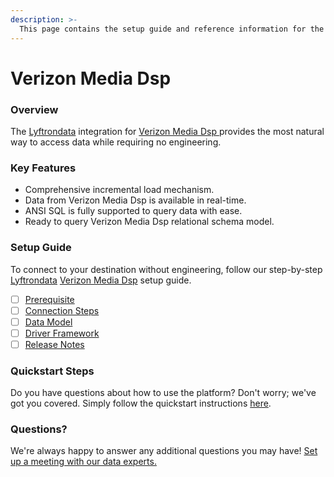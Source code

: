 ```yaml
---
description: >-
  This page contains the setup guide and reference information for the Verizon Media Dsp source connector.
---
```


# Verizon Media Dsp

### Overview

The [Lyftrondata](https://www.lyftrondata.com/) integration for [Verizon Media Dsp](https://www.lyftrondata.com/integration/verizon-media-dsp/)[ ](https://www.lyftrondata.com/integration/verizon-media-dsp/)provides the most natural way to access data while requiring no engineering.

### Key Features

* Comprehensive incremental load mechanism.
* Data from Verizon Media Dsp is available in real-time.&#x20;
* ANSI SQL is fully supported to query data with ease.
* Ready to query Verizon Media Dsp relational schema model.

### Setup Guide

To connect to your destination without engineering, follow our step-by-step [Lyftrondata](https://www.lyftrondata.com/)  [Verizon Media Dsp](https://www.lyftrondata.com/integration/verizon-media-dsp/) setup guide.

* [ ] [Prerequisite](../../marketing-analytics/verizon-media-dsp/prerequisite.md)
* [ ] [Connection Steps](../../marketing-analytics/verizon-media-dsp/connection-steps.md)
* [ ] [Data Model](../../marketing-analytics/verizon-media-dsp/data-model/)
* [ ] [Driver Framework](../../marketing-analytics/verizon-media-dsp/driver-framework/)
* [ ] [Release Notes](../../marketing-analytics/verizon-media-dsp/release-notes.md)

### Quickstart Steps

Do you have questions about how to use the platform? Don't worry; we've got you covered. Simply follow the quickstart instructions [here](../../../quickstart-steps.md).

### Questions? <a href="#questions" id="questions"></a>

We're always happy to answer any additional questions you may have! [Set up a meeting with our data experts.](https://www.lyftrondata.com/book-a-meeting/)

